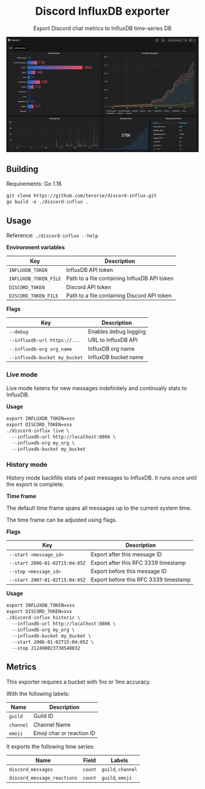 <center>
<h1>Discord InfluxDB exporter</h1>

Export Discord chat metrics to InfluxDB time-series DB
</center>

![Grafana Preview](preview.png)

## Building

Requirements: Go 1.16

```shell
git clone https://github.com/terorie/discord-influx.git
go build -o ./discord-influx .
```

## Usage

Reference: `./discord-influx --help`

**Environment variables**

| Key                   | Description                                  |
| --------------------- | -------------------------------------------- |
| `INFLUXDB_TOKEN`      | InfluxDB API token                           |
| `INFLUXDB_TOKEN_FILE` | Path to a file containing InfluxDB API token |
| `DISCORD_TOKEN`       | Discord API token                            |
| `DISCORD_TOKEN_FILE`  | Path to a file containing Discord API token  |

**Flags**

| Key                           | Description           |
| ----------------------------- | --------------------- |
| `--debug`                     | Enables debug logging |
| `--influxdb-url https://...`  | URL to InfluxDB API   |
| `--influxdb-org org_name`     | InfluxDB org name     |
| `--influxdb-bucket my_bucket` | InfluxDB bucket name  |

### Live mode

Live mode listens for new messages indefinitely and continually stats to InfluxDB.

**Usage**

```shell
export INFLUXDB_TOKEN=xxx
export DISCORD_TOKEN=xxx
./discord-influx live \
  --influxdb-url http://localhost:8086 \
  --influxdb-org my_org \
  --influxdb-bucket my_bucket
```

### History mode

History mode backfills stats of past messages to InfluxDB.
It runs once until the export is complete.

**Time frame**

The default time frame spans all messages up to the current system time.

The time frame can be adjusted using flags.

**Flags**

| Key                            | Description                            |
| ------------------------------ | -------------------------------------- |
| `--start <message_id>`         | Export after this message ID           |
| `--start 2006-01-02T15:04:05Z` | Export after this RFC 3339 timestamp   |
| `--stop <message_id>`          | Export before this message ID          |
| `--start 2007-01-02T15:04:05Z` | Export before this RFC 3339 timestamp  |

**Usage**

```shell
export INFLUXDB_TOKEN=xxx
export DISCORD_TOKEN=xxx
./discord-influx historic \
  --influxdb-url http://localhost:8086 \
  --influxdb-org my_org \
  --influxdb-bucket my_bucket \
  --start 2006-01-02T15:04:05Z \
  --stop 212490023738540032
```

## Metrics

This exporter requires a bucket with 1ns or 1ms accuracy.

With the following labels:

| Name      | Description               |
| --------- | ------------------------- |
| `guild`   | Guild ID                  |
| `channel` | Channel Name              |
| `emoji`   | Emoji char or reaction ID |

It exports the following time series:

| Name                        | Field   | Labels             |
| --------------------------- | ------- | ------------------ |
| `discord_messages`          | `count` | `guild`, `channel` |
| `discord_message_reactions` | `count` | `guild`, `emoji`   |
